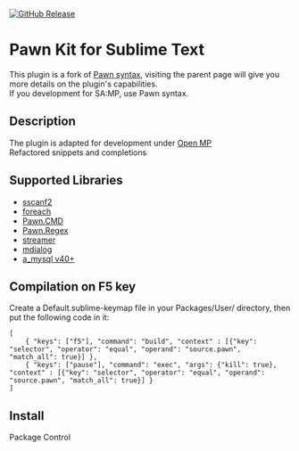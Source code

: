 [![GitHub Release](https://img.shields.io/github/v/release/punkochel/pawn-openmp-sublime-kit.svg)](https://github.com/punkochel/pawn-openmp-sublime-kit/releases/latest)
# Pawn Kit for Sublime Text
This plugin is a fork of [Pawn syntax](https://github.com/Southclaws/pawn-sublime-language), visiting the parent page will give you more details on the plugin's capabilities.  
If you development for SA:MP, use Pawn syntax.

## Description
The plugin is adapted for development under [Open MP](https://www.open.mp/)  
Refactored snippets and completions

## Supported Libraries
-	[sscanf2](https://github.com/Y-Less/sscanf)
-	[foreach](https://github.com/Open-GTO/foreach)
-	[Pawn.CMD](https://github.com/katursis/Pawn.CMD)
-	[Pawn.Regex](https://github.com/katursis/Pawn.Regex)
-	[streamer](https://github.com/samp-incognito/samp-streamer-plugin)
-	[mdialog](https://github.com/Open-GTO/mdialog)
-	[a_mysql v40+](https://github.com/pBlueG/SA-MP-MySQL)

## Compilation on F5 key
Create a Default.sublime-keymap file in your Packages/User/ directory, then put the following code in it:
```
[
    { "keys": ["f5"], "command": "build", "context" : [{"key": "selector", "operator": "equal", "operand": "source.pawn", "match_all": true}] },
    { "keys": ["pause"], "command": "exec", "args": {"kill": true}, "context" : [{"key": "selector", "operator": "equal", "operand": "source.pawn", "match_all": true}] }
]
```

## Install
Package Control


